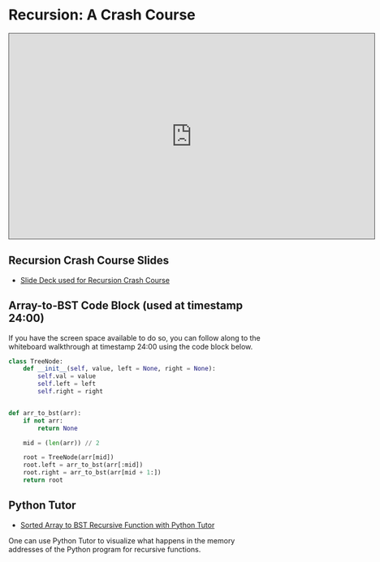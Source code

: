 # Recursion: A Crash Course

<iframe src="https://adaacademy.hosted.panopto.com/Panopto/Pages/Embed.aspx?id=6c9b0e2a-6031-40a9-863b-af690172d08f&autoplay=false&offerviewer=true&showtitle=true&showbrand=false&captions=true&interactivity=all" height="405" width="720" style="border: 1px solid #464646;" allowfullscreen allow="autoplay"></iframe>

## Recursion Crash Course Slides
- [Slide Deck used for Recursion Crash Course](https://docs.google.com/presentation/d/1DrEy1sy7qt2vDp6gKSyuXOvni7NouxfHj6hFAKwYI4I/edit?usp=sharing)

## Array-to-BST Code Block (used at timestamp 24:00)
If you have the screen space available to do so, you can follow along to the whiteboard walkthrough at timestamp 24:00 using the code block below.

```py
class TreeNode:
    def __init__(self, value, left = None, right = None):
        self.val = value
        self.left = left
        self.right = right


def arr_to_bst(arr):
    if not arr:
        return None

    mid = (len(arr)) // 2

    root = TreeNode(arr[mid])
    root.left = arr_to_bst(arr[:mid])
    root.right = arr_to_bst(arr[mid + 1:])
    return root
```

## Python Tutor
- [Sorted Array to BST Recursive Function with Python Tutor](https://pythontutor.com/visualize.html#code=class%20TreeNode%3A%0A%20%20%20%20def%20__init__%28self,%20value,%20left%20%3D%20None,%20right%20%3D%20None%29%3A%0A%20%20%20%20%20%20%20%20self.val%20%3D%20value%0A%20%20%20%20%20%20%20%20self.left%20%3D%20left%0A%20%20%20%20%20%20%20%20self.right%20%3D%20right%0A%0A%0Adef%20arr_to_bst%28arr%29%3A%0A%20%20%20%20if%20not%20arr%3A%0A%20%20%20%20%20%20%20%20return%20None%0A%0A%20%20%20%20mid%20%3D%20%28len%28arr%29%29%20//%202%0A%0A%20%20%20%20root%20%3D%20TreeNode%28arr%5Bmid%5D%29%0A%20%20%20%20root.left%20%3D%20arr_to_bst%28arr%5B%3Amid%5D%29%0A%20%20%20%20root.right%20%3D%20arr_to_bst%28arr%5Bmid%20%2B%201%3A%5D%29%0A%20%20%20%20return%20root%0A%20%20%20%20%0Asorted_array%20%3D%20%5B4,%205,%2010,%2012,%2019,%2048%5D%0Aarr_to_bst%28sorted_array%29&cumulative=false&curInstr=0&heapPrimitives=nevernest&mode=display&origin=opt-frontend.js&py=3&rawInputLstJSON=%5B%5D&textReferences=false
)

One can use Python Tutor to visualize what happens in the memory addresses of the Python program for recursive functions.

